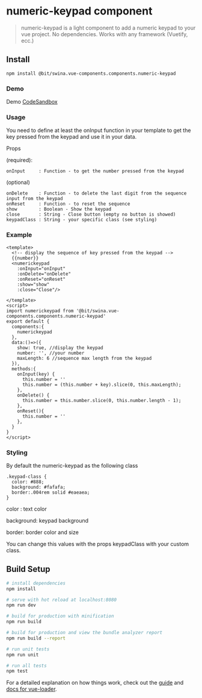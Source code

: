 # numeric-keypad component

> numeric-keypad is a light component to add a numeric keypad to your vue project.
> No dependencies. Works with any framework (Vuetify, ecc.)

## Install

```
npm install @bit/swina.vue-components.components.numeric-keypad
```

### Demo

Demo [CodeSandbox](https://codesandbox.io/s/l2ovzz34m7)

### Usage

You need to define at least the onInput function in your template to get the key pressed from the keypad and use it in your data.

Props

(required):

```
onInput     : Function - to get the number pressed from the keypad
```

(optional)

```
onDelete    : Function - to delete the last digit from the sequence input from the keypad
onReset     : Function - to reset the sequence
show        : Boolean - Show the keypad
close       : String - Close button (empty no button is showed)
keypadClass : String - your specific class (see styling)
```

### Example

```
<template>
  <!-- display the sequence of key pressed from the keypad -->
  {{number}}
  <numerickeypad
    :onInput="onInput"
    :onDelete="onDelete"
    :onReset="onReset"
    :show="show"
    :close="Close"/>

</template>
<script>
import numerickeypad from '@bit/swina.vue-components.components.numeric-keypad'
export default {
  components:{
    numerickeypad
  },
  data:()=>({
    show: true, //display the keypad
    number: '', //your number
    maxLength: 6 //sequence max length from the keypad
  }),
  methods:{
    onInput(key) {
      this.number = ''
      this.number = (this.number + key).slice(0, this.maxLength);
    },
    onDelete() {
      this.number = this.number.slice(0, this.number.length - 1);
    },
    onReset(){
      this.number = ''
    },
  }
}
</script>
```

### Styling

By default the numeric-keypad as the following class

```
.keypad-class {
  color: #888;
  background: #fafafa;
  border:.004rem solid #eaeaea;
}
```

color : text color

background: keypad background

border: border color and size

You can change this values with the props keypadClass with your custom class.

## Build Setup

```bash
# install dependencies
npm install

# serve with hot reload at localhost:8080
npm run dev

# build for production with minification
npm run build

# build for production and view the bundle analyzer report
npm run build --report

# run unit tests
npm run unit

# run all tests
npm test
```

For a detailed explanation on how things work, check out the [guide](http://vuejs-templates.github.io/webpack/) and [docs for vue-loader](http://vuejs.github.io/vue-loader).
